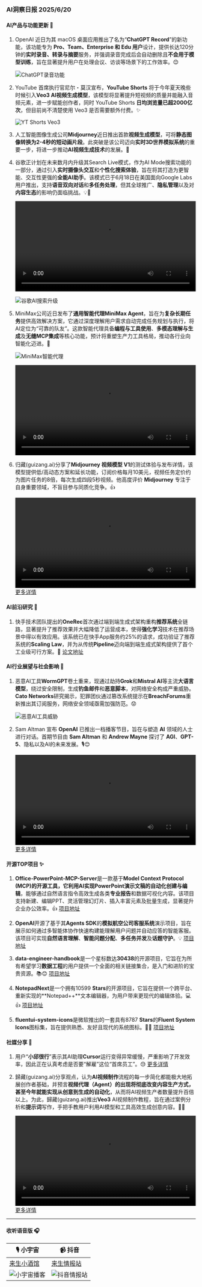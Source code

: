 ### AI洞察日报 2025/6/20

#### AI产品与功能更新 🎉

1.  OpenAI 近日为其 macOS 桌面应用推出了名为“**ChatGPT Record**”的新功能，该功能专为 **Pro、Team、Enterprise 和 Edu 用户**设计，提供长达120分钟的**实时录音、转录与摘要**服务，并强调录音完成后会自动删除且**不会用于模型训练**，旨在显著提升用户在处理会议、访谈等场景下的工作效率。😊

    ![ChatGPT录音功能](https://pic.chinaz.com/picmap/202302112107341554_1.jpg "img")

2.  YouTube 首席执行官尼尔・莫汉宣布，**YouTube Shorts** 将于今年夏天晚些时候引入**Veo3 AI视频生成模型**，该模型将显著提升短视频的质量并能融入音频元素，进一步赋能创作者，同时 YouTube Shorts **日均浏览量已超2000亿次**，但目前尚不清楚使用 Veo3 是否需要额外付费。✨

    ![YT Shorts Veo3](https://pic.chinaz.com/picmap/201811151614000549_32.jpg "img")

3.  人工智能图像生成公司**Midjourney**近日推出首款**视频生成模型**，可将**静态图像转换为2-4秒的短动画片段**。此突破是该公司迈向**实时3D世界模拟系统**的重要一步，将进一步推动**AI视频生成技术**的发展。🚀

4.  谷歌正计划在未来数月内升级其Search Live模式，作为AI Mode搜索功能的一部分，通过引入**实时摄像头交互**和**个性化搜索体验**，旨在将其打造为更智能、交互性更强的**全能AI助手**。该模式已于6月18日在美国面向Google Labs用户推出，支持**语音双向对话**和**多任务处理**，但其全球推广、**隐私管理**以及对**内容生态**的影响仍面临挑战。💡🤔

    <video src="https://upload.chinaz.com/video/2025/0619/6388592246466344444918757.mp4" controls="controls" width="100%"></video>

    ![谷歌AI搜索升级](https://upload.chinaz.com/2025/0619/6388592250219631569138404.png "img")

5.  MiniMax公司近日发布了**通用智能代理MiniMax Agent**，旨在为**复杂长期任务**提供高效解决方案，它通过深度理解用户需求自动完成任务规划与执行，将AI定位为“可靠的队友”。这款智能代理具备**编程与工具使用**、**多模态理解与生成**及**无缝MCP集成**等核心功能，预计将重塑生产力工具格局，推动各行业向智能化迈进。🌟

    ![MiniMax智能代理](https://upload.chinaz.com/2025/0619/6388592024883173632562525.png "img")

    <video src="https://upload.chinaz.com/video/2025/0619/6388592026980441298507002.mp4" controls="controls" width="100%"></video>

6.  归藏(guizang.ai)分享了**Midjourney 视频模型 V1**的测试体验与发布详情，该模型提供低/高动态方案和延长功能，订阅价格每月10美元，视频任务定价约为图片任务的8倍，每次生成四段5秒视频。他高度评价 **Midjourney** 专注于自身重要领域，不盲目参与同质化竞争。👍

    <video src="https://video.twimg.com/amplify_video/1935376126773174272/vid/avc1/832x464/PWSCVGJZRhTHHsXP.mp4?tag=21" controls="controls" width="100%"></video>
    [更多详情](https://x.com/op7418/status/1935518217784672295)

#### AI前沿研究 🧐

1.  快手技术团队提出的**OneRec**首次通过端到端生成式架构重构**推荐系统**全链路，显著提升了推荐效果并大幅降低了运营成本，使得**强化学习**技术在推荐场景中得以有效应用。该系统已在快手App服务约25%的请求，成功验证了推荐系统的**Scaling Law**，并为从传统**Pipeline**迈向端到端生成式架构提供了首个工业级可行方案。🎉
    [论文地址](https://www.jiqizhixin.com/articles/2025-06-19-10)

#### AI行业展望与社会影响 🤔

1.  恶意AI工具**WormGPT**卷土重来，现通过劫持**Grok**和**Mistral AI**等主流**大语言模型**，绕过安全限制，生成**钓鱼邮件**和**恶意脚本**，对网络安全构成严重威胁。**Cato Networks**研究揭示，犯罪团伙通过篡改系统提示在**BreachForums**重新推出其订阅服务，网络安全领域亟需加强防范。😟

    ![恶意AI工具威胁](https://pic.chinaz.com/picmap/202305251639365380_20.jpg "img")

2.  Sam Altman 宣布 **OpenAI** 已推出一档播客节目，旨在与塑造 **AI** 领域的人士进行对话。首期节目由 **Sam Altman** 和 **Andrew Mayne** 探讨了 **AGI**、**GPT-5**、隐私以及AI的未来发展。🎙️😊

    <video src="https://video.twimg.com/amplify_video/1935116772740579330/vid/avc1/1920x1080/tTPtREXpufpg2UMt.mp4?tag=16" controls="controls" width="100%"></video>
    [更多详情](https://x.com/sama/status/1935402032896295148)

#### 开源TOP项目 ✨

1.  **Office-PowerPoint-MCP-Server**是一款基于**Model Context Protocol (MCP)**的开源工具，它利用AI实现**PowerPoint演示文稿的自动化创建与编辑**，能够通过自然语言指令高效生成各类**专业报告**和数据可视化内容。该项目支持新建、编辑PPT、灵活管理幻灯片、插入丰富元素及批量生成，显著提升企业办公效率。👍
    [项目地址](https://github.com/GongRzhe/Office-PowerPoint-MCP-Server)

2.  **OpenAI**开源了基于其**Agents SDK**的**模拟航空公司客服系统**演示项目，旨在展示如何通过多智能体协作快速构建能理解用户问题并自动应答的智能客服。该项目可实现**自然语言理解**、**智能问题分配**、**多任务并发**及**话题守护**。💡
    [项目地址](https://github.com/openai/openai-cs-agents-demo)

3.  **data-engineer-handbook**是一个星标数达**30438**的开源项目，它旨在为所有希望学习**数据工程**的用户提供一个全面的相关链接集合，是入门和进阶的宝贵资源。📚😊
    [项目地址](https://github.com/DataExpert-io/data-engineer-handbook)

4.  **NotepadNext**是一个拥有10599 **Stars**的开源项目，它旨在提供一个跨平台、重新实现的**Notepad++**文本编辑器，为用户带来更现代的编辑体验。💻👍
    [项目地址](https://github.com/dail8859/NotepadNext)

5.  **fluentui-system-icons**是微软推出的一套具有8787 **Stars**的**Fluent System Icons**图标集，旨在提供熟悉、友好且现代的系统图标。🎨✨
    [项目地址](https://github.com/microsoft/fluentui-system-icons)

#### 社媒分享 💬

1.  用户“**小邱很行**”表示其AI助理**Cursor**运行变得异常缓慢，严重影响了开发效率，因此正在认真考虑是否要“解雇”这位“首席员工”。😓
    [更多详情](https://m.okjike.com/originalPosts/6853d17bb7f4ddcfdfd2d092)

2.  歸藏(guizang.ai)分享观点，认为**AI视频制作**流程的每一步简化都能极大地拓展创作者基础，并预言**视频代理（Agent）**的出现将彻底改变内容生产方式，甚至今年就能实现从创意到生成的**自动化**，从而将AI视频生产者数量提升百倍以上。为此，歸藏(guizang.ai)推出**Veo3** AI视频制作教程，旨在通过案例分析和**提示词**写作，手把手教用户利用AI模型和工具高效生成创意内容。🚀💡

    <video src="https://video.twimg.com/amplify_video/1935231267005710336/vid/avc1/1920x1080/CTMg7Pu0XZ6L6rRF.mp4?tag=21" controls="controls" width="100%"></video>
    [更多详情](https://x.com/op7418/status/1935374788371038696)

---

#### 收听语音版 🎧

| 🎙️ **小宇宙** | 📹 **抖音** |
| --- | --- |
| [来生小酒馆](https://www.xiaoyuzhoufm.com/podcast/683c62b7c1ca9cf575a5030e)  |   [来生情报站](https://www.douyin.com/user/MS4wLjABAAAAwpwqPQlu38sO38VyWgw9ZjDEnN4bMR5j8x111UxpseHR9DpB6-CveI5KRXOWuFwG)|
| ![小宇宙播客](https://raw.githubusercontent.com/justlovemaki/CloudFlare-AI-Insight-Daily/refs/heads/main/docs/images/sm2.png "img") | ![抖音情报站](https://raw.githubusercontent.com/justlovemaki/CloudFlare-AI-Insight-Daily/refs/heads/main/docs/images/sm1.png "img") |
